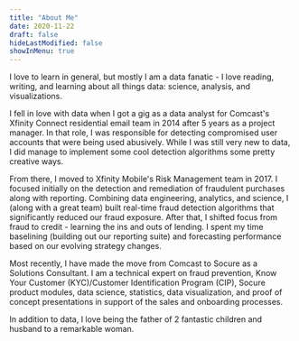 ```yaml
---
title: "About Me"
date: 2020-11-22
draft: false
hideLastModified: false
showInMenu: true
---
```


I love to learn in general, but mostly I am a data fanatic - I love reading, 
writing, and learning about all things data: science, analysis, and visualizations.

I fell in love with data when I got a gig as a data analyst for Comcast's 
Xfinity Connect residential email team in 2014 after 5 years as a project manager. 
In that role, I was responsible for detecting compromised user accounts that 
were being used abusively. While I was still very new to data, I did manage to implement 
some cool detection algorithms some pretty creative ways.

From there, I moved to Xfinity Mobile's Risk Management team in 2017. I focused 
initially on the detection and remediation of fraudulent purchases along with 
reporting. Combining data engineering, analytics, and science, I (along with a 
great team) built real-time fraud detection algorithms that significantly 
reduced our fraud exposure. After that, I shifted focus from fraud to credit - 
learning the ins and outs of lending. I spent my time baselining (building 
out our reporting suite) and forecasting performance based on our evolving 
strategy changes.

Most recently, I have made the move from Comcast to Socure as a Solutions 
Consultant. I am a technical expert on fraud prevention, Know Your Customer 
(KYC)/Customer Identification Program (CIP), Socure product modules, data 
science, statistics, data visualization, and proof of concept presentations in 
support of the sales and onboarding processes.

In addition to data, I love being the father of 2 fantastic children and husband 
to a remarkable woman.

